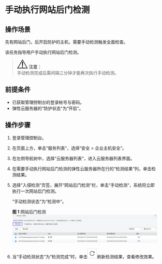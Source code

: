 # 手动执行网站后门检测<a name="ZH-CN_TOPIC_0132847117"></a>

## 操作场景<a name="section124202856"></a>

先有网站后门，后开启防护的主机，需要手动检测触发全面检查。

该任务指导用户手动执行网站后门检测。

>![](public_sys-resources/icon-notice.gif) **注意：**   
>手动检测完成后需间隔三分钟才能再次执行手动检测。  

## 前提条件<a name="section114320559718"></a>

-   已获取管理控制台的登录帐号与密码。
-   弹性云服务器的“防护状态“为“开启“。

## 操作步骤<a name="section1682734716912"></a>

1.  登录管理控制台。
2.  在页面上方，单击“服务列表“，选择“安全  \>  企业主机安全“。
3.  在左侧导航树中，选择“云服务器列表“，进入云服务器列表界面。
4.  在需要手动执行网站后门检测的弹性云服务器所在行的“检测结果“列，单击检测结果。
5.  选择“入侵检测“页签，展开“网站后门检测“栏，单击“手动检测“，系统将立即执行一次网站后门检测。

    “手动检测状态“为“检测中“。

    **图 1**  网站后门检测<a name="fig16362145210110"></a>  
    ![](figures/网站后门检测.jpg "网站后门检测")

6.  当“手动检测状态“为“检测完成“时，单击![](figures/刷新图标.jpg)刷新检测结果，查看修改效果。

